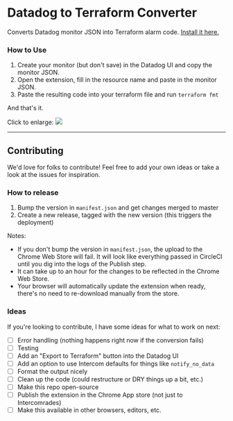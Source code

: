 # Datadog to Terraform Converter
Converts Datadog monitor JSON into Terraform alarm code. [Install it here.](https://chrome.google.com/webstore/detail/datadog-to-terraform-conv/lafmglpipgongjmbbjngmboifpaodemk)

### How to Use
1. Create your monitor (but don't save) in the Datadog UI and copy the monitor JSON.
1. Open the extension, fill in the resource name and paste in the monitor JSON.
1. Paste the resulting code into your terraform file and run `terraform fmt`

And that's it.

Click to enlarge:
![](http://g.recordit.co/Bk7jSES5E7.gif)

****

## Contributing
We'd love for folks to contribute! Feel free to add your own ideas or take a look at the issues for inspiration.

### How to release
1. Bump the version in `manifest.json` and get changes merged to master
1. Create a new release, tagged with the new version (this triggers the deployment)

Notes:
- If you don't bump the version in `manifest.json`, the upload to the Chrome Web Store will fail. It will look like everything passed in CircleCI until you dig into the logs of the Publish step.
- It can take up to an hour for the changes to be reflected in the Chrome Web Store.
- Your browser will automatically update the extension when ready, there's no need to re-download manually from the store.

### Ideas
If you're looking to contribute, I have some ideas for what to work on next:
- [ ] Error handling (nothing happens right now if the conversion fails)
- [ ] Testing
- [ ] Add an "Export to Terraform" button into the Datadog UI
- [ ] Add an option to use Intercom defaults for things like `notify_no_data`
- [ ] Format the output nicely
- [ ] Clean up the code (could restructure or DRY things up a bit, etc.)
- [ ] Make this repo open-source
- [ ] Publish the extension in the Chrome App store (not just to Intercomrades)
- [ ] Make this available in other browsers, editors, etc.

